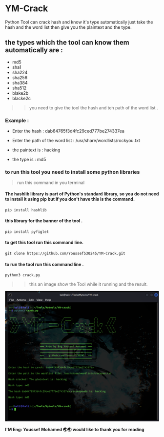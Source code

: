 # YM-Crack
Python Tool can crack hash and know it's type automatically just take the hash and the word list then give you the plaintext and the type.
## the types which the tool can know them automatically are :
- md5
- sha1
- sha224
- sha256
- sha384
- sha512
- blake2b
- blacke2c

>> you need to give the tool the hash and teh path of the word list .

### Example :

- Enter the hash : dab64765f3d4fc29ced777be274337ea
- Enter the path of the word list : /usr/share/wordlists/rockyou.txt

- the paintext is : hacking
- the type is : md5


### to run this tool you need to install some python libraries 

> run this command in you terminal

#### The hashlib library is part of Python's standard library, so you do not need to install it using pip but if you don't have this is the command.

 ```
pip install hashlib
```

#### this library for the banner of the tool .

```
pip install pyfiglet
```
#### to get this tool run this command line.

```
git clone https://github.com/Youssef530245/YM-Crack.git
```

#### to run the tool run this command line .

```
python3 crack.py
```

>> this an image show the Tool while it running and the  result.

![YM-Crack](https://github.com/Youssef530245/YM-Crack/blob/main/crack.png?raw=true "crack.png")

**I'M Eng: Youssef Mohamed 🌏🌏 would like to thank you for reading**



